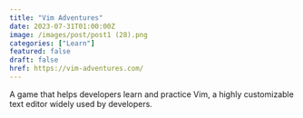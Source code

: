 ```yaml
---
title: "Vim Adventures"
date: 2023-07-31T01:00:00Z
image: /images/post/post1 (28).png
categories: ["Learn"]
featured: false
draft: false
href: https://vim-adventures.com/
---
```

A game that helps developers learn and practice Vim, a highly customizable text editor widely used by developers.
